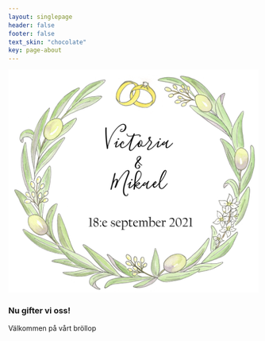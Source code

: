 ```yaml
---
layout: singlepage
header: false
footer: false
text_skin: "chocolate"
key: page-about
---
```


![Victoria & Mikael](assets/images/VictoriaMikael.png)

### Nu gifter vi oss!
Välkommen på vårt bröllop